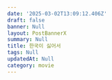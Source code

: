 ```yaml
---
date: '2025-03-02T13:09:12.406Z'
draft: false
banner: Null
layout: PostBannerX
summary: Null
title: 한국이 싫어서
tags: Null
updatedAt: Null
category: movie
---
```

